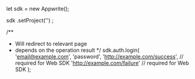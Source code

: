 let sdk = new Appwrite();

sdk
    .setProject('')
;

/**
 * Will redirect to relevant page
 *  depends on the operation result
 */
sdk.auth.login(
    'email@example.com',
    'password',
    'http://example.com/success', // required for Web SDK
    'http://example.com/failure' // required for Web SDK
);